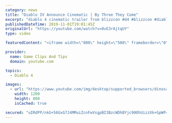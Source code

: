 ```yaml
---
category: news
title: "Diablo IV Announce Cinematic | By Three They Come"
excerpt: "diablo 4 cinematic trailer from blizzcon #d4 #blizzcon #diablo."
publishedDateTime: 2019-11-01T19:01:45Z
originalUrl: "https://youtube.com/watch?v=0vE3rAjtqUY"
type: video

featuredContent: "<iframe width=\"800\" height=\"500\" frameborder=\"0\" src=\"https://www.youtube.com/embed/0vE3rAjtqUY\" allow=\"accelerometer; autoplay; encrypted-media; gyroscope; picture-in-picture\" allowfullscreen></iframe>"

provider:
  name: Game Clips And Tips
  domain: youtube.com

topics:
  - Diablo 4

images:
  - url: "https://www.youtube.com/img/desktop/supported_browsers/dinosaur.png"
    width: 1200
    height: 800
    isCached: true

secured: "uIRdPP/nkG+56GxG7J4MMuiZcnFwVsgpBI3BzcWDhBYjc90OhUizzXk+GpWP4JpmVH6GGR3g5HSd5EW2XxQAG9JyIu9xt0W1+n9A2WYNqwswURbEBKQc84fnUf9zEYfn/f6JGAfpKOaJy8Ru2V9yRTmMgtHnMrMKXliCUg4YTpUz1HR8uVqnQtZbxai44AEjmNsMHoFrP4EUqzVS8OX/Xsb4lXl0y8veS408FHXl0S9mjzkuVi3uSCvJb+GkgC4xOZU9gwA8A6o8KSN+ZN2/bh7sYcYWkBKEbGpQRemo880cwirPGb/h7yez03B9+Hc/SUrXJIfmybzBLuRx6e6043kC/EiMh3bjl92Dyo+wh/P3qstSRPn6eLIxTqLF5D4mEoLVCy68hM5baUyHY6iH9Q==;yQUxCqMX8O2UAsEdQ06K3g=="
---
```



